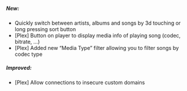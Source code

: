 ##### New:

- Quickly switch between artists, albums and songs by 3d touching or long pressing sort button
- [Plex] Button on player to display media info of playing song (codec, bitrate, …)
- [Plex] Added new “Media Type” filter allowing you to filter songs by codec type

##### Improved:
- [Plex] Allow connections to insecure custom domains
